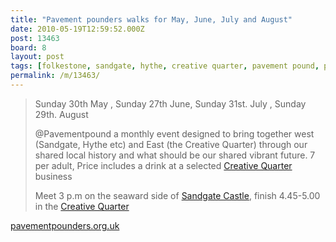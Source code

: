 ```yaml
---
title: "Pavement pounders walks for May, June, July and August"
date: 2010-05-19T12:59:52.000Z
post: 13463
board: 8
layout: post
tags: [folkestone, sandgate, hythe, creative quarter, pavement pound, pavement pounders, sandgate castle]
permalink: /m/13463/
---
```

<blockquote>Sunday 30th May , Sunday 27th June,  Sunday 31st. July , Sunday 29th. August

@Pavementpound a monthly event designed to bring together west (Sandgate, Hythe etc) and East (the Creative Quarter) through our shared local history and what should be our shared vibrant future.
7 per adult, Price includes a drink at a selected <a href="/wiki/creative+quarter">Creative Quarter</a> business

Meet 3 p.m on the seaward side of <a href="/wiki/sandgate+castle">Sandgate Castle</a>, finish 4.45-5.00 in the <a href="/wiki/creative+quarter">Creative Quarter</a></blockquote>

<a href="http://www.pavementpounders.org.uk">pavementpounders.org.uk</a>
